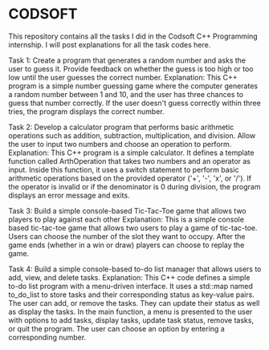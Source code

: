 # CODSOFT
This repository contains all the tasks I did in the Codsoft C++ Programming internship. 
I will post explanations for all the task codes here.

Task 1: Create a program that generates a random number and asks the
user to guess it. Provide feedback on whether the guess is too
high or too low until the user guesses the correct number.
Explanation: This C++ program is a simple number guessing game where the computer generates a random number between 1 and 10, and the user has three chances to guess that number correctly. If the user doesn't guess correctly within three tries, the program displays the correct number.

Task 2: Develop a calculator program that performs basic arithmetic
operations such as addition, subtraction, multiplication, and
division. Allow the user to input two numbers and choose an
operation to perform.
Explanation: This C++ program is a simple calculator. It defines a template function called ArthOperation that takes two numbers and an operator as input. Inside this function, it uses a switch statement to perform basic arithmetic operations based on the provided operator ('+', '-', 'x', or '/'). If the operator is invalid or if the denominator is 0 during division, the program displays an error message and exits. 

Task 3: Build a simple console-based Tic-Tac-Toe game that
allows two players to play against each other
Explanation: This is a simple console based tic-tac-toe game that allows two users to play a game of tic-tac-toe. Users can choose the number of the slot they want to occupy. 
After the game ends (whether in a win or draw) players can choose to replay the game. 

Task 4: Build a simple console-based to-do list manager that allows users to add, view, and delete tasks.
Explanation: This C++ code defines a simple to-do list program with a menu-driven interface. It uses a std::map named to_do_list to store tasks and their corresponding status as key-value pairs. The user can add, or remove the tasks. They can update their status as well as display the tasks. In the main function, a menu is presented to the user with options to add tasks, display tasks, update task status, remove tasks, or quit the program. The user can choose an option by entering a corresponding number.
